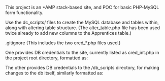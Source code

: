 This project is an *AMP stack-based site, and POC for basic PHP-MySQL form functionality.

Use the dc_scripts/ files to create the MySQL database and tables within, along with altering table structure. (The alter_table.php file has been used twice already to add new columns to the Apprentices table.)


.gitignore (This includes the two cred_*.php files used.)
 
One provides DB credentials to the site, currently listed as cred_int.php in the project root directory, formatted as:
	<?php
		DEFINE('DB_USERNAME', 'username');
		DEFINE('DB_PASSWORD', 'password');
		DEFINE('DB_HOST', 'hostname');
		DEFINE('DB_DATABASE', 'dbname');
	?>

The other provides DB credentials to the /db_scripts directory, for making changes to the db itself, similarly formatted as:
	<?php
		DEFINE('DB_USERNAME', 'username');
		DEFINE('DB_USERNAME', 'password');
		DEFINE('DB_HOST', 'hostname:port');
		DEFINE('DB_DATABASE', 'dbname');
	?>

 
